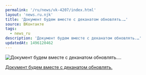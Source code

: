 ```yaml
---
permalink: '/ru/news/vk-4207/index.html'
layout: 'news.ru.njk'
title: 'Документ будем вместе с деканатом обновлять.…'
source: ВКонтакте
tags:
  - news_ru
description: 'Документ будем вместе с деканатом обновлять.…'
updatedAt: 1496120462
---
```

![Документ будем вместе с деканатом обновлять.…](https://sun9-64.userapi.com/c638618/v638618484/3a78a/VDOpIfSUavc.jpg)

[Документ будем вместе с деканатом обновлять.](https://docs.google.com/spreadsheets/d/1CwQ-wwEhVqhmEp13N-8GP5o_h-vkzMN-0YM8Ukq9yvA/edit)
